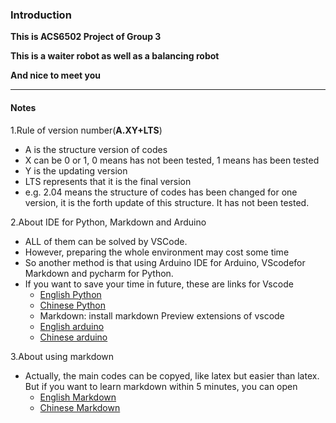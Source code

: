 ### Introduction
__This is ACS6502 Project of Group 3__

__This is a waiter robot as well as a balancing robot__

__And nice to meet you__

----
#### Notes
1.Rule of version number(__A.XY+LTS__)
+ A is the structure version of codes
+ X can be 0 or 1, 0 means has not been tested, 1 means has been tested
+ Y is the updating version
+ LTS represents that it is the final version
+ e.g. 2.04 means the structure of codes has been changed for one version, it is the forth update of this structure. It has not been tested.

2.About IDE for Python, Markdown and Arduino
+ ALL of them can be solved by VSCode.
+ However, preparing the whole environment may cost some time
+ So another method is that using Arduino IDE for Arduino, VScodefor Markdown and pycharm for Python.
+ If you want to save your time in future, these are links for Vscode
  + [English Python](https://code.visualstudio.com/docs/python/python-tutorial)
  + [Chinese Python](https://zhuanlan.zhihu.com/p/31417084)
  + Markdown: install markdown Preview extensions of vscode
  + [English arduino](https://www.dmcinfo.com/latest-thinking/blog/id/9484/arduino-programming-with-vscode)
  + [Chinese arduino](https://zhuanlan.zhihu.com/p/30868224)

3.About using markdown
+ Actually, the main codes can be copyed, like latex but easier than latex. But if you want to learn markdown within 5 minutes, you can open 
   + [English Markdown](https://github.com/adam-p/markdown-here/wiki/Markdown-Cheatsheet)
   + [Chinese Markdown](https://www.jianshu.com/p/191d1e21f7ed)
